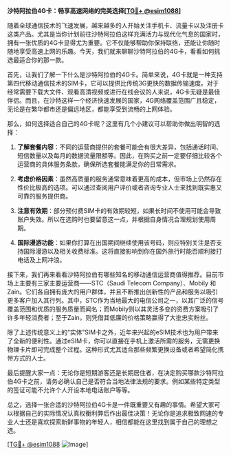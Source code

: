 **沙特阿拉伯4G卡：畅享高速网络的完美选择[[TG💪+ @esim1088](https://t.me/s/esim1088)]**

随着全球通信技术的飞速发展，越来越多的人开始关注手机卡、流量卡以及注册卡这类产品。尤其是当你计划前往沙特阿拉伯这样充满活力与现代化气息的国家时，拥有一张优质的4G卡显得尤为重要。它不仅能够帮助你保持联络，还能让你随时随地享受高速上网的乐趣。今天，我们就来聊聊沙特阿拉伯的4G卡，看看如何挑选最适合你的那一款。

首先，让我们了解一下什么是沙特阿拉伯的4G卡。简单来说，4G卡就是一种支持第四代移动通信技术的SIM卡，它可以提供比传统3G更快的数据传输速度。对于经常需要下载大文件、观看高清视频或进行在线会议的人来说，4G卡无疑是最佳伴侣。而且，在沙特这样一个经济快速发展的国家，4G网络覆盖范围广且稳定，无论是在繁华都市还是偏远地区，都能享受到流畅的上网体验。

那么，如何选择适合自己的4G卡呢？这里有几个小建议可以帮助你做出明智的选择：

1. **了解套餐内容**：不同的运营商提供的套餐可能会有很大差异，包括通话时间、短信数量以及每月的数据流量限额等。因此，在购买之前一定要仔细比较各个运营商的具体服务条款，确保所选套餐能满足你的日常需求。
   
2. **考虑价格因素**：虽然高质量的服务通常意味着更高的成本，但市场上仍然存在性价比极高的选项。可以通过查阅用户评价或者咨询专业人士来找到既实惠又可靠的服务提供商。

3. **注意有效期**：部分预付费SIM卡的有效期较短，如果长时间不使用可能会导致账户失效。所以在选购时也要留意这一点，并根据自身情况合理规划使用周期。

4. **国际漫游功能**：如果你打算在出国期间继续使用该号码，则应特别关注是否支持国际漫游以及相关收费标准。这将直接影响到你在国外旅行时能否顺利接打电话及上网冲浪。

接下来，我们再来看看沙特阿拉伯有哪些知名的移动通信运营商值得推荐。目前市场上主要有三家主要运营商——STC（Saudi Telecom Company）、Mobily 和 Zain。它们各自拥有庞大的用户群体，并且不断推出创新性的产品和服务以吸引更多客户加入其行列。其中，STC作为当地最大的电信公司之一，以其广泛的信号覆盖范围和优质的服务质量而闻名；而Mobily则以其灵活多变的资费方案吸引了许多年轻消费者；至于Zain，则凭借其低廉的价格策略赢得了大批忠实粉丝。

除了上述传统意义上的“实体”SIM卡之外，近年来兴起的eSIM技术也为用户带来了全新的便利性。通过eSIM卡，你可以直接在手机上激活所需的服务，无需更换物理卡片即可完成整个过程。这种形式尤其适合那些频繁更换设备或者希望简化携带方式的人士。

最后提醒大家一点：无论你是短期游客还是长期居住者，在决定购买哪款沙特阿拉伯4G卡之前，请务必确认自己是否符合当地法律法规的要求。例如某些特定类型的签证可能不允许个人开设本地电话账户等等。

总之，选择一张合适的沙特阿拉伯4G卡是一件既重要又有趣的事情。希望大家可以根据自己的实际情况认真权衡利弊后作出最佳决策！无论你是追求极致网速的专业人士还是喜欢探索新鲜事物的年轻人，相信都能在这里找到属于自己的理想之选。

[[TG💪+ @esim1088](https://t.me/s/esim1088) ![Image](https://i.postimg.cc/4NQfJmqS/Snipaste-2025-05-13-00-14-12.png)]